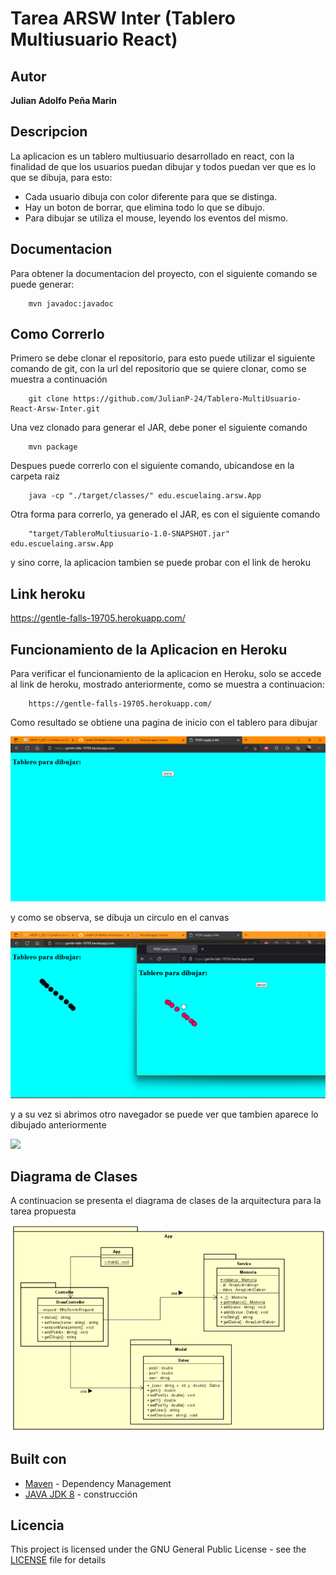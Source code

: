 # Tarea ARSW Inter (Tablero Multiusuario React)

## Autor
**Julian Adolfo Peña Marin**

## Descripcion
La aplicacion es un tablero multiusuario desarrollado en react, con la finalidad de que los usuarios puedan dibujar y todos puedan ver que es lo que se dibuja, para esto:

 * Cada usuario dibuja con color diferente para que se distinga.
 * Hay un boton de borrar, que elimina todo lo que se dibujo.
 * Para dibujar se utiliza el mouse, leyendo los eventos del mismo.

## Documentacion
Para obtener la documentacion del proyecto, con el siguiente comando se puede generar:

```
    mvn javadoc:javadoc
```

## Como Correrlo
Primero se debe clonar el repositorio, para esto puede utilizar el siguiente comando de git, con la url del repositorio que se quiere clonar, como se muestra a continuación

```
    git clone https://github.com/JulianP-24/Tablero-MultiUsuario-React-Arsw-Inter.git
```

Una vez clonado para generar el JAR, debe poner el siguiente comando

```
    mvn package
```

Despues puede correrlo con el siguiente comando, ubicandose en la carpeta raiz
```
    java -cp "./target/classes/" edu.escuelaing.arsw.App  
```

Otra forma para correrlo, ya generado el JAR, es con el siguiente comando

```
    "target/TableroMultiusuario-1.0-SNAPSHOT.jar" edu.escuelaing.arsw.App
```
y sino corre, la aplicacion tambien se puede probar con el link de heroku

## Link heroku

https://gentle-falls-19705.herokuapp.com/

## Funcionamiento de la Aplicacion en Heroku

Para verificar el funcionamiento de la aplicacion en Heroku, solo se accede al link de heroku, mostrado anteriormente, como se muestra a continuacion:

```
    https://gentle-falls-19705.herokuapp.com/
```

Como resultado se obtiene una pagina de inicio con el tablero para dibujar

![](img/img1.png)

y como se observa, se dibuja un circulo en el canvas

![](img/img2.png)

y a su vez si abrimos otro navegador se puede ver que tambien aparece lo dibujado anteriormente

![](img/img3.png)



## Diagrama de Clases
A continuacion se presenta el diagrama de clases de la arquitectura para la tarea propuesta

![](img/diagramaClases.png)


## Built con

* [Maven](https://maven.apache.org/) - Dependency Management
* [JAVA JDK 8](http://www.oracle.com/technetwork/java/javase/overview/index.html) - construcción


## Licencia

This project is licensed under the GNU General Public License - see the [LICENSE](LICENSE) file for details

